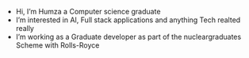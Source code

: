 - Hi, I’m Humza a Computer science graduate
- I’m interested in AI, Full stack applications and anything Tech realted really 
- I’m working as a Graduate developer as part of the nucleargraduates Scheme with Rolls-Royce

<!---
hmalik123/hmalik123 is a special repository because its `README.md` (this file) appears on your GitHub profile.
You can click the Preview link to take a look at your changes.
--->
